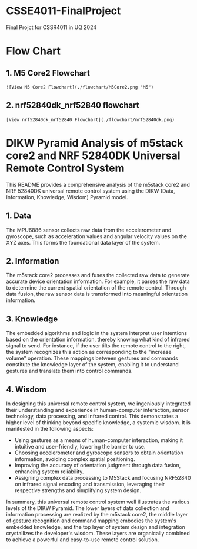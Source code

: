 # CSSE4011-FinalProject
Final Projct for CSSR4011 in UQ 2024

# Flow Chart

## 1. M5 Core2 Flowchart
    ![View M5 Core2 Flowchart](./flowchart/M5Core2.png "M5")

## 2. nrf52840dk_nrf52840 flowchart
    [View nrf52840dk_nrf52840 Flowchart](./flowchart/nrf52840dk.png)


# DIKW Pyramid Analysis of m5stack core2 and NRF 52840DK Universal Remote Control System

This README provides a comprehensive analysis of the m5stack core2 and NRF 52840DK universal remote control system using the DIKW (Data, Information, Knowledge, Wisdom) Pyramid model.

## 1. Data
The MPU6886 sensor collects raw data from the accelerometer and gyroscope, such as acceleration values and angular velocity values on the XYZ axes. This forms the foundational data layer of the system.

## 2. Information
The m5stack core2 processes and fuses the collected raw data to generate accurate device orientation information. For example, it parses the raw data to determine the current spatial orientation of the remote control. Through data fusion, the raw sensor data is transformed into meaningful orientation information.

## 3. Knowledge
The embedded algorithms and logic in the system interpret user intentions based on the orientation information, thereby knowing what kind of infrared signal to send. For instance, if the user tilts the remote control to the right, the system recognizes this action as corresponding to the "increase volume" operation. These mappings between gestures and commands constitute the knowledge layer of the system, enabling it to understand gestures and translate them into control commands.

## 4. Wisdom
In designing this universal remote control system, we ingeniously integrated their understanding and experience in human-computer interaction, sensor technology, data processing, and infrared control. This demonstrates a higher level of thinking beyond specific knowledge, a systemic wisdom. It is manifested in the following aspects:

- Using gestures as a means of human-computer interaction, making it intuitive and user-friendly, lowering the barrier to use.
- Choosing accelerometer and gyroscope sensors to obtain orientation information, avoiding complex spatial positioning.
- Improving the accuracy of orientation judgment through data fusion, enhancing system reliability.
- Assigning complex data processing to M5Stack and focusing NRF52840 on infrared signal encoding and transmission, leveraging their respective strengths and simplifying system design.

In summary, this universal remote control system well illustrates the various levels of the DIKW Pyramid. The lower layers of data collection and information processing are realized by the m5stack core2, the middle layer of gesture recognition and command mapping embodies the system's embedded knowledge, and the top layer of system design and integration crystallizes the developer's wisdom. These layers are organically combined to achieve a powerful and easy-to-use remote control solution.